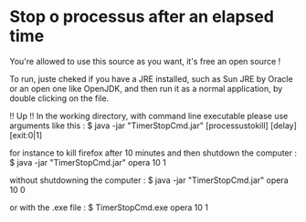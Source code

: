 # Stop o processus after an elapsed time

You're allowed to use this source as you want, it's free an open source !

To run, juste cheked if you have a JRE installed, such as Sun JRE by Oracle or an open one like OpenJDK, and then run it as a normal application, by double clicking on the file.

!! Up !!
In the working directory, with command line executable please use arguments like this :
   $ java -jar "TimerStopCmd.jar" [processustokill] [delay] [exit:0|1]

for instance to kill firefox after 10 minutes and then shutdown the computer :
   $ java -jar "TimerStopCmd.jar" opera 10 1

without shutdowning the computer :
   $ java -jar "TimerStopCmd.jar" opera 10 0

or with the .exe file :
   $ TimerStopCmd.exe opera 10 1
